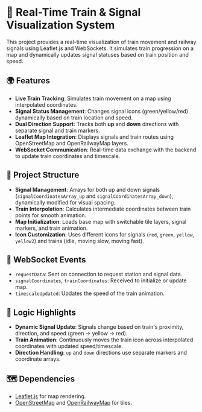 # 🚆 Real-Time Train & Signal Visualization System

This project provides a real-time visualization of train movement and railway signals using Leaflet.js and WebSockets. It simulates train progression on a map and dynamically updates signal statuses based on train position and speed.

## 🌍 Features

* **Live Train Tracking**: Simulates train movement on a map using interpolated coordinates.
* **Signal Status Management**: Changes signal icons (green/yellow/red) dynamically based on train location and speed.
* **Dual Direction Support**: Tracks both **up** and **down** directions with separate signal and train markers.
* **Leaflet Map Integration**: Displays signals and train routes using OpenStreetMap and OpenRailwayMap layers.
* **WebSocket Communication**: Real-time data exchange with the backend to update train coordinates and timescale.

## 📁 Project Structure

* **Signal Management**: Arrays for both up and down signals (`signalCoordinatesArray_up` and `signalCoordinatesArray_down`), dynamically modified for visual spacing.
* **Train Interpolation**: Calculates intermediate coordinates between train points for smooth animation.
* **Map Initialization**: Loads base map with switchable tile layers, signal markers, and train animation.
* **Icon Customization**: Uses different icons for signals (`red`, `green`, `yellow`, `yellow2`) and trains (idle, moving slow, moving fast).

## 📡 WebSocket Events

* `requestData`: Sent on connection to request station and signal data.
* `signalCoordinates`, `trainCoordinates`: Received to initialize or update map.
* `timescaleUpdated`: Updates the speed of the train animation.

## 🧠 Logic Highlights

* **Dynamic Signal Update**: Signals change based on train's proximity, direction, and speed (green → yellow → red).
* **Train Animation**: Continuously moves the train icon across interpolated coordinates with updated speed/timescale.
* **Direction Handling**: `up` and `down` directions use separate markers and coordinate arrays.

## 🗺️ Dependencies

* [Leaflet.js](https://leafletjs.com/) for map rendering.
* [OpenStreetMap](https://www.openstreetmap.org/) and [OpenRailwayMap](https://www.openrailwaymap.org/) for tiles.
